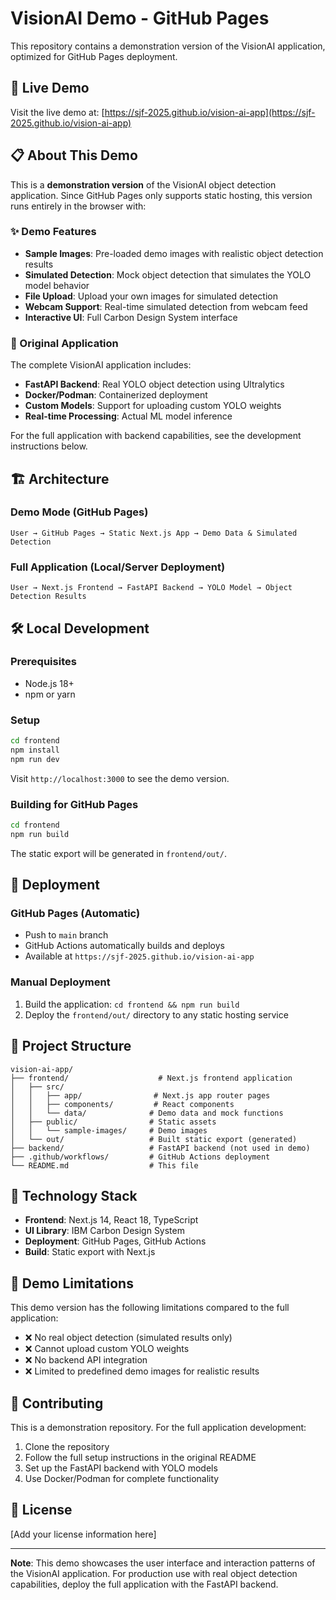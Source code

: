 # VisionAI Demo - GitHub Pages

This repository contains a demonstration version of the VisionAI application, optimized for GitHub Pages deployment.

## 🌟 Live Demo

Visit the live demo at: [https://sjf-2025.github.io/vision-ai-app](https://sjf-2025.github.io/vision-ai-app)

## 📋 About This Demo

This is a **demonstration version** of the VisionAI object detection application. Since GitHub Pages only supports static hosting, this version runs entirely in the browser with:

### ✨ Demo Features
- **Sample Images**: Pre-loaded demo images with realistic object detection results
- **Simulated Detection**: Mock object detection that simulates the YOLO model behavior
- **File Upload**: Upload your own images for simulated detection
- **Webcam Support**: Real-time simulated detection from webcam feed
- **Interactive UI**: Full Carbon Design System interface

### 🚀 Original Application

The complete VisionAI application includes:
- **FastAPI Backend**: Real YOLO object detection using Ultralytics
- **Docker/Podman**: Containerized deployment
- **Custom Models**: Support for uploading custom YOLO weights
- **Real-time Processing**: Actual ML model inference

For the full application with backend capabilities, see the development instructions below.

## 🏗️ Architecture

### Demo Mode (GitHub Pages)
```
User → GitHub Pages → Static Next.js App → Demo Data & Simulated Detection
```

### Full Application (Local/Server Deployment)
```
User → Next.js Frontend → FastAPI Backend → YOLO Model → Object Detection Results
```

## 🛠️ Local Development

### Prerequisites
- Node.js 18+
- npm or yarn

### Setup
```bash
cd frontend
npm install
npm run dev
```

Visit `http://localhost:3000` to see the demo version.

### Building for GitHub Pages
```bash
cd frontend
npm run build
```

The static export will be generated in `frontend/out/`.

## 🚀 Deployment

### GitHub Pages (Automatic)
- Push to `main` branch
- GitHub Actions automatically builds and deploys
- Available at `https://sjf-2025.github.io/vision-ai-app`

### Manual Deployment
1. Build the application: `cd frontend && npm run build`
2. Deploy the `frontend/out/` directory to any static hosting service

## 📁 Project Structure

```
vision-ai-app/
├── frontend/                    # Next.js frontend application
│   ├── src/
│   │   ├── app/                # Next.js app router pages
│   │   ├── components/         # React components
│   │   └── data/              # Demo data and mock functions
│   ├── public/                # Static assets
│   │   └── sample-images/     # Demo images
│   └── out/                   # Built static export (generated)
├── backend/                   # FastAPI backend (not used in demo)
├── .github/workflows/         # GitHub Actions deployment
└── README.md                  # This file
```

## 🔧 Technology Stack

- **Frontend**: Next.js 14, React 18, TypeScript
- **UI Library**: IBM Carbon Design System
- **Deployment**: GitHub Pages, GitHub Actions
- **Build**: Static export with Next.js

## 📝 Demo Limitations

This demo version has the following limitations compared to the full application:

- ❌ No real object detection (simulated results only)
- ❌ Cannot upload custom YOLO weights  
- ❌ No backend API integration
- ❌ Limited to predefined demo images for realistic results

## 🤝 Contributing

This is a demonstration repository. For the full application development:

1. Clone the repository
2. Follow the full setup instructions in the original README
3. Set up the FastAPI backend with YOLO models
4. Use Docker/Podman for complete functionality

## 📄 License

[Add your license information here]

---

**Note**: This demo showcases the user interface and interaction patterns of the VisionAI application. For production use with real object detection capabilities, deploy the full application with the FastAPI backend.